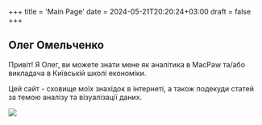 +++
title = 'Main Page'
date = 2024-05-21T20:20:24+03:00
draft = false
+++

## Олег Омельченко

Привіт! Я Олег, ви можете знати мене як аналітика в MacPaw та/або викладача в Київській школі економіки. 

Цей сайт - сховище моїх знахідок в інтернеті, а також подекуди статей за темою аналізу та візуалізації даних. 


![](https://static.olehomelchenko.com/oleh-omelchenko.jpeg)

### 